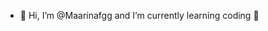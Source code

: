 - 👋 Hi, I’m @Maarinafgg  and I’m currently learning coding 🌱


<!---
Maarinafgg/Maarinafgg is a ✨ special ✨ repository because its `README.md` (this file) appears on your GitHub profile.
You can click the Preview link to take a look at your changes.
--->
